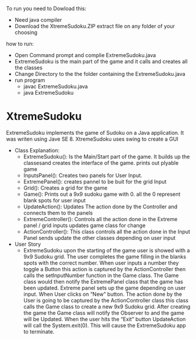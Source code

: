 

To run you need to Dowload this:
  - Need java compiler
  - Download the XtremeSudoku.ZIP 
 extract file on any folder of your choosing

how to run:
- Open Command prompt and complie ExtremeSudoku.java 
- ExtremeSudoku is the main part of the game and it calls and creates all the classes
- Change Directory to the the folder containing the ExtremeSudoku.java
- run program
  - javac ExtremeSudoku.java
  - java ExtremeSudoku
 
# XtremeSudoku

ExtremeSudoku implements the game of Sudoku on a Java application. It was writen using Jave SE 8.
XtremeSudoku uses swing to create a GUI

- Class Explanation:
  - ExtremeSudoku(): Is the Main/Start part of the game. It builds up the classesand creates the interface of the game. prints out plyable game 
  - InputsPanel(): Creates two panels for User Input.
  - ExtremePanel(): creates pannel to be buit for the grid Input
  - Grid(): Creates a grid for the game
  - Game(): Prints out a 9x9 sudoku game with 0. all the 0 represent blank spots for user input
  - UpdateAction(): Updates The action done by the Controller and connects them to the panels
  - ExtremeController(): Controls all the action done in the Extreme panel / grid inputs updates game class for change
  - ActionController(): This class controls all the action done in the Input Panel sends update the other classes depending on user input
- User Story 
  - ExtremeSudoku upon the starting of the game user is showed with a 9x9 Sudoku grid. The user completes the game filling in the blanks     spots with the correct number. When user inputs a number they toggle a Button this action is captured by the ActionController then       calls the setInputNumber function in the Game class. The Game class would then notify the ExtremePanel class that the game has been     updated. Extreme panel sets up the game depending on user input. When User clicks on “New” button. The action done by the User is       going to be captured by the ActionController class this class calls the Game class to create a new 9x9 Sudoku grid. After creating       the game the Game class will notify the Observer to and the game will be Updated. When the user hits the “Exit” button UpdateAction     will call the System.exit(0). This will cause the ExtremeSudoku app to terminate.




